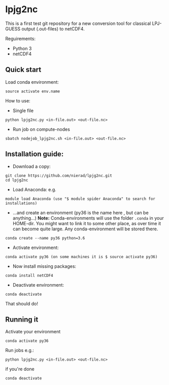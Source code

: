 # lpjg2nc

This is a first test git repository for a new conversion tool for classical LPJ-GUESS output (.out-files) to netCDF4. 

Reguirements:

* Python 3 
* netCDF4

<h2> Quick start </h2>

Load conda environment:
```
source activate env.name
```
How to use:
* Single file
```
python lpjg2nc.py <in-file.out> <out-file.nc>
```
* Run job on compute-nodes
```
sbatch nodejob_lpjg2nc.sh <in-file.out> <out-file.nc>
```

<h2> Installation guide: </h2>

* Download a copy:
```
git clone https://github.com/nierad/lpjg2nc.git
cd lpjg2nc
```

* Load Anaconda:
  e.g.
```
module load Anaconda (use "$ module spider Anaconda" to search for installations)
```
* ...and create an environment (py36 is the name here , but can be anything...)
  **Note:** Conda-environments will use the folder ```.conda``` in your HOME-dir. You might want to link it to some other place, as over time it can become quite large. Any conda-environment will be stored there.
```
conda create --name py36 python=3.6
```
* Activate environment:
```
conda activate py36 (on some machines it is $ source activate py36)
```
* Now install missing packages:
```
conda install netCDF4
```
* Deactivate environment:
```
conda deactivate
```
That should do!

<h2>Running it </h2>

  Activate your environment
 ```
conda activate py36
```
  Run jobs e.g.: 
```
python lpjg2nc.py <in-file.out> <out-file.nc>
```
  if you're done
```
conda deactivate
```
